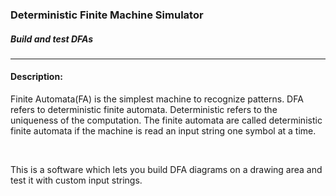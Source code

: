 <h3><b> Deterministic Finite Machine Simulator</b></h3>
<h5> <i>Build and test DFAs </i> </h5>

<hr/>

<h4> Description: </h4>
<p> Finite Automata(FA) is the simplest machine to recognize patterns. DFA refers to deterministic finite automata. Deterministic refers to the uniqueness of the computation. The finite automata are called deterministic finite automata if the machine is read an input string one symbol at a time.
</p>
<br/>
<p>
This is a software which lets you build DFA diagrams on a drawing area and test it with custom input strings.
</p>

